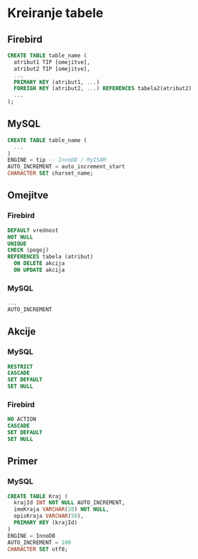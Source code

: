 # Kreiranje tabele

## Firebird

```sql
CREATE TABLE table_name (
  atribut1 TIP [omejitve],
  atribut2 TIP [omejitve],
  ...
  PRIMARY KEY (atribut1, ...)
  FOREIGN KEY (atribut2, ...) REFERENCES tabela2(atribut2)
  ...
);
```

## MySQL

```sql
CREATE TABLE table_name (
  ...
)
ENGINE = tip -- InnoDB / MyISAM
AUTO_INCREMENT = auto_increment_start
CHARACTER SET charset_name;
```

## Omejitve

### Firebird

```sql
DEFAULT vrednost
NOT NULL
UNIQUE
CHECK (pogoj)
REFERENCES tabela (atribut)
  ON DELETE akcija
  ON UPDATE akcija
```

### MySQL

```sql
...
AUTO_INCREMENT
```

## Akcije

### MySQL

```sql
RESTRICT
CASCADE
SET DEFAULT
SET NULL
```

### Firebird

```sql
NO ACTION
CASCADE
SET DEFAULT
SET NULL
```

## Primer

### MySQL

```sql
CREATE TABLE Kraj (
  krajId INT NOT NULL AUTO_INCREMENT,
  imeKraja VARCHAR(20) NOT NULL,
  opisKraja VARCHAR(50),
  PRIMARY KEY (krajId)
)
ENGINE = InnoDB
AUTO_INCREMENT = 100
CHARACTER SET utf8;
```
